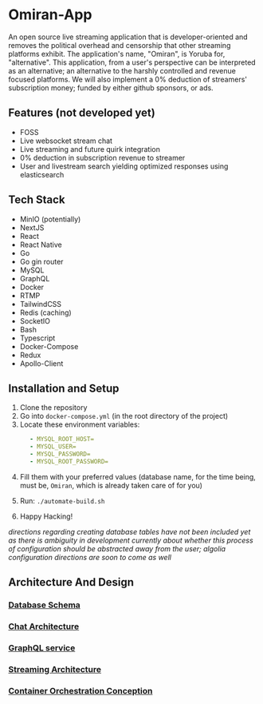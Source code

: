 # Omiran-App

An open source live streaming application that is developer-oriented and removes the political overhead and censorship that other streaming platforms exhibit. The application's name, "Omiran", is Yoruba for, "alternative". This application, from a user's perspective can be interpreted as an alternative; an alternative to the harshly controlled and revenue focused platforms. We will also implement a 0% deduction of streamers' subscription money; funded by either github sponsors, or ads.

## Features (not developed yet)

- FOSS
- Live websocket stream chat
- Live streaming and future quirk integration
- 0% deduction in subscription revenue to streamer
- User and livestream search yielding optimized responses using elasticsearch

## Tech Stack

- MinIO (potentially)
- NextJS
- React
- React Native 
- Go 
- Go gin router
- MySQL
- GraphQL
- Docker
- RTMP
- TailwindCSS
- Redis (caching)
- SocketIO
- Bash
- Typescript
- Docker-Compose
- Redux
- Apollo-Client

## Installation and Setup

1. Clone the repository
2. Go into `docker-compose.yml` (in the root directory of the project)
3. Locate these environment variables:
```yml
      - MYSQL_ROOT_HOST=
      - MYSQL_USER=
      - MYSQL_PASSWORD=
      - MYSQL_ROOT_PASSWORD=
```
4. Fill them with your preferred values (database name, for the time being, must be, `Omiran`, which is already taken care of for you) 

5. Run: `./automate-build.sh`

6. Happy Hacking!

*directions regarding creating database tables have not been included yet as there is ambiguity in development currently about whether this process of configuration should be abstracted away from the user; algolia configuration directions are soon to come as well*

## Architecture And Design

### [Database Schema](database-schema.md)

### [Chat Architecture](architecture-prototypes/chat.png)

### [GraphQL service](architecture-prototypes/view_data_querying_architecture.png)

### [Streaming Architecture](architecture-prototypes/streaming.png)

### [Container Orchestration Conception](architecture-prototypes/container-orchestration-prototype.png)

